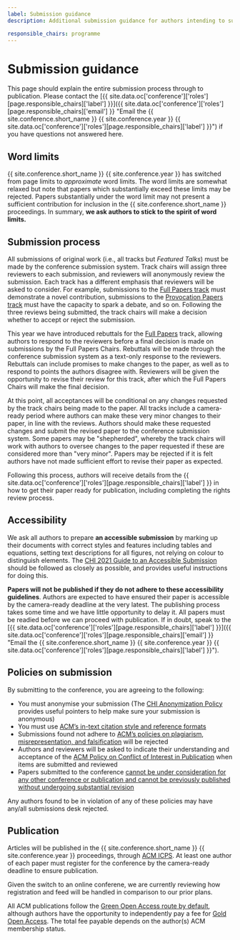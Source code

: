 ```yaml
---
label: Submission guidance
description: Additional submission guidance for authors intending to submit papers to the !!conference.year!! !!conference.full_name!! conference.

responsible_chairs: programme
---
```


# Submission guidance

This page should explain the entire submission process through to publication. Please contact the [{{ site.data.oc['conference']['roles'][page.responsible_chairs]['label'] }}]({{ site.data.oc['conference']['roles'][page.responsible_chairs]['email'] }} "Email the {{ site.conference.short_name }} {{ site.conference.year }} {{ site.data.oc['conference']['roles'][page.responsible_chairs]['label'] }}") if you have questions not answered here.

## Word limits

{{ site.conference.short_name }} {{ site.conference.year }} has switched from page limits to <em>approximate</em> word limits. The word limits are somewhat relaxed but note that papers which substantially exceed these limits may be rejected. Papers substantially under the word limit may not present a sufficient contribution for inclusion in the {{ site.conference.short_name }} proceedings. In summary, **we ask authors to stick to the spirit of word limits.**

## Submission process

All submissions of original work (i.e., all tracks but *Featured Talks*) must be made by the conference submission system. Track chairs will assign three reviewers to each submission, and reviewers will anonymously review the submission. Each track has a different emphasis that reviewers will be asked to consider. For example, submissions to the [Full Papers track](/2021/authors/full-papers "The {{ site.conference.short_name }} {{ site.conference.year }} Full Papers track") must demonstrate a novel contribution, submissions to the [Provocation Papers track](/2021/authors/provication-papers "The {{ site.conference.short_name }} {{ site.conference.year }} Provication Papers track") must have the capacity to spark a debate, and so on. Following the three reviews being submitted, the track chairs will make a decision whether to accept or reject the submission.

This year we have introduced rebuttals for the [Full Papers](/2021/authors/full-papers/ "The {{ site.conference.short_name }} {{ site.conference.year }} Full Papers track") track, allowing authors to respond to the reviewers before a final decision is made on submissions by the Full Papers Chairs. Rebuttals will be made through the conference submission system as a text-only response to the reviewers. Rebuttals can include promises to make changes to the paper, as well as to respond to points the authors disagree with. Reviewers will be given the opportunity to revise their review for this track, after which the Full Papers Chairs will make the final decision.

At this point, all acceptances will be conditional on any changes requested by the track chairs being made to the paper. All tracks include a camera-ready period where authors can make these very minor changes to their paper, in line with the reviews.  Authors should make these requested changes and submit the revised paper to the conference submission system. Some papers may be "shepherded", whereby the track chairs will work with authors to oversee changes to the paper requested if these are considered more than "very minor". Papers may be rejected if it is felt authors have not made sufficient effort to revise their paper as expected.

Following this process, authors will receive details from the {{ site.data.oc['conference']['roles'][page.responsible_chairs]['label'] }} in how to get their paper ready for publication, including completing the rights review process.

## Accessibility

We ask all authors to prepare **an accessible submission** by marking up their documents with correct styles and features including tables and equations, setting text descriptions for all figures, not relying on colour to distinguish elements. The [CHI 2021 Guide to an Accessible Submission](https://chi2021.acm.org/for-authors/presenting/papers/guide-to-an-accessible-submission "Read the CHI 2021 Guide to an Accessible Submission") should be followed as closely as possible, and provides useful instructions for doing this.

**Papers will not be published if they do not adhere to these accessibility guidelines**. Authors are expected to have ensured their paper is accessible by the camera-ready deadline at the very latest. The publishing process takes some time and we have little opportunity to delay it. All papers must be readied before we can proceed with publication. If in doubt, speak to the [{{ site.data.oc['conference']['roles'][page.responsible_chairs]['label'] }}]({{ site.data.oc['conference']['roles'][page.responsible_chairs]['email'] }} "Email the {{ site.conference.short_name }} {{ site.conference.year }} {{ site.data.oc['conference']['roles'][page.responsible_chairs]['label'] }}").

## Policies on submission

By submitting to the conference, you are agreeing to the following:
* You must anonymise your submission (The [CHI Anonymization Policy](https://chi2021.acm.org/for-authors/presenting/papers/chi-anonymization-policy "Read the CHI conference policy on Anonymisation") provides useful pointers to help make sure your submission is anonymous)
* You must use [ACM’s in-text citation style and reference formats](https://www.acm.org/publications/authors/reference-formatting "Read the ACM policy on Citation Style and Reference Formats")
* Submissions found not adhere to [ACM’s policies on plagiarism, misrepresentation, and falsification](https://www.acm.org/publications/policies/plagiarism-overview "Read the ACM policy on Plagiarism, Misrepresentation, and Falsification") will be rejected   
* Authors and reviewers will be asked to indicate their understanding and acceptance of the [ACM Policy on Conflict of Interest in Publication](https://www.acm.org/publications/policies/conflict-of-interest "Read the Conflict of Interest Policy for ACM Publications") when items are submitted and reviewed
* Papers submitted to the conference [cannot be under consideration for any other conference or publication and cannot be previously published without undergoing substantial revision](https://www.acm.org/publications/policies/simultaneous-submissions "Read the ACM policy on Prior Publication and Simultaneous")

Any authors found to be in violation of any of these policies may have any/all submissions desk rejected.

## Publication

Articles will be published in the {{ site.conference.short_name }} {{ site.conference.year }} proceedings, through [ACM ICPS](https://www.acm.org/publications/icps-series "Details about the ACM International Conference Proceedings Series"). At least one author of each paper must register for the conference by the camera-ready deadline to ensure publication. 

Given the switch to an online conferene, we are currently reviewing how registration and feed will be handled in comparison to our prior plans.

All ACM publications follow the [Green Open Access route by default](https://www.acm.org/publications/openaccess#green "Details on ACM's Green Open Access policies"), although authors have the opportunity to independently pay a fee for [Gold Open Access](https://www.acm.org/publications/openaccess#oapricing "Details on Gold Open Access pricing for ACM publications"). The total fee payable depends on the author(s) ACM membership status.

